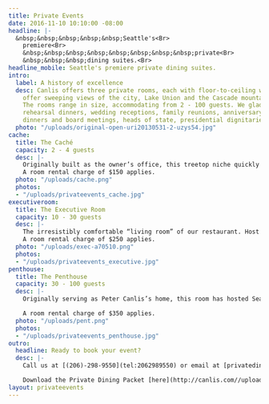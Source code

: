 ```yaml
---
title: Private Events
date: 2016-11-10 10:10:00 -08:00
headline: |-
  &nbsp;&nbsp;&nbsp;&nbsp;&nbsp;Seattle's<Br>
    premiere<Br>
    &nbsp;&nbsp;&nbsp;&nbsp;&nbsp;&nbsp;&nbsp;&nbsp;private<Br>
    &nbsp;&nbsp;&nbsp;dining suites.<Br>
headline_mobile: Seattle's premiere private dining suites.
intro:
  label: A history of excellence
  desc: Canlis offers three private rooms, each with floor-to-ceiling windows that
    offer sweeping views of the city, Lake Union and the Cascade mountains beyond.
    The rooms range in size, accommodating from 2 - 100 guests. We gladly welcome
    rehearsal dinners, wedding receptions, family reunions, anniversary parties, business
    dinners and board meetings, heads of state, presidential dignitaries and grandmothers.
  photo: "/uploads/original-open-uri20130531-2-uzys54.jpg"
cache:
  title: The Caché
  capacity: 2 - 4 guests
  desc: |-
    Originally built as the owner’s office, this treetop niche quickly became the most exclusive table in Seattle. The Caché is an entirely private, intimate room on the 2nd floor of our restaurant with spectacular views across Lake Union and the Cascade Mountains. Amenities include a telescope, sound system, and chaise lounge.
    A room rental charge of $150 applies.
  photo: "/uploads/cache.png"
  photos:
  - "/uploads/privateevents_cache.jpg"
executiveroom:
  title: The Executive Room
  capacity: 10 - 30 guests
  desc: |-
    The irresistibly comfortable “living room” of our restaurant. Host a business meeting with understated elegance, or a private dinner party with the warmth, intimacy, and personal touch that will make guests feel right at home. Amenities include a fireplace, wrap-around views, mahogany walls, oval or round tables, projector and screen, mp3 jack.
    A room rental charge of $250 applies.
  photo: "/uploads/exec-a70510.png"
  photos:
  - "/uploads/privateevents_executive.jpg"
penthouse:
  title: The Penthouse
  capacity: 30 - 100 guests
  desc: |-
    Originally serving as Peter Canlis’s home, this room has hosted Seattle’s finest corporate and family events for over half a century. Praised for its architectural beauty and stunning views, it is a private dining room without equal in the Northwest. Amenities include a grand piano, sitting lounge, full bar, 85’ of floor-to-ceiling windows, views of Lake Union and the Cascade Mountains, projector and screen, mp3 and mic hook up.

    A room rental charge of $350 applies.
  photo: "/uploads/pent.png"
  photos:
  - "/uploads/privateevents_penthouse.jpg"
outro:
  headline: Ready to book your event?
  desc: |-
    Call us at [(206)-298-9550](tel:2062989550) or email at [privatedining@canlis.com](mailto:privatedining@canlis.com)

    Download the Private Dining Packet [here](http://canlis.com//uploads/2017%20Private%20Dining%20Packet-42323d.pdf).
layout: privateevents
---
```


